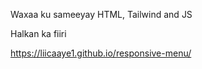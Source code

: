 Waxaa ku sameeyay HTML, Tailwind and JS

Halkan ka fiiri

https://liicaaye1.github.io/responsive-menu/
